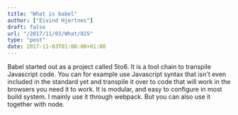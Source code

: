 ```yaml
---
title: "What is babel"
author: ["Eivind Hjertnes"]
draft: false
url: "/2017/11/03/What/825"
type: "post"
date: 2017-11-03T01:00:00+01:00
---
```


Babel started out as a project called 5to6. It is a tool chain to
transpile Javascript code. You can for example use Javascript syntax
that isn't even included in the standard yet and transpile it over to
code that will work in the browsers you need it to work. It is modular,
and easy to configure in most build system. I mainly use it through
webpack. But you can also use it together with node.

